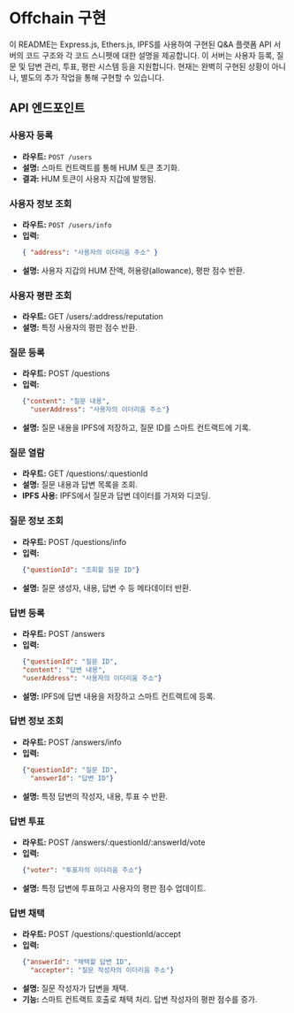 # Offchain 구현

이 README는 Express.js, Ethers.js, IPFS를 사용하여 구현된 Q&A 플랫폼 API 서버의 코드 구조와 각 코드 스니펫에 대한 설명을 제공합니다. 이 서버는 사용자 등록, 질문 및 답변 관리, 투표, 평판 시스템 등을 지원합니다. 현재는 완벽히 구현된 상황이 아니나, 별도의 추가 작업을 통해 구현할 수 있습니다.

## API 엔드포인트

### 사용자 등록
- **라우트:** `POST /users`
- **설명:** 스마트 컨트랙트를 통해 HUM 토큰 초기화.
- **결과:** HUM 토큰이 사용자 지갑에 발행됨.

### 사용자 정보 조회
- **라우트:** `POST /users/info`
- **입력:** 
  ```json
  { "address": "사용자의 이더리움 주소" }
- **설명:** 사용자 지갑의 HUM 잔액, 허용량(allowance), 평판 점수 반환.

### 사용자 평판 조회
- **라우트:** GET /users/:address/reputation
- **설명:** 특정 사용자의 평판 점수 반환.

### 질문 등록
- **라우트:** POST /questions
- **입력:**
  ```json
  {"content": "질문 내용",
    "userAddress": "사용자의 이더리움 주소"}
- **설명:** 질문 내용을 IPFS에 저장하고, 질문 ID를 스마트 컨트랙트에 기록.

### 질문 열람
- **라우트:** GET /questions/:questionId
- **설명:** 질문 내용과 답변 목록을 조회.
- **IPFS 사용:** IPFS에서 질문과 답변 데이터를 가져와 디코딩.


### 질문 정보 조회
- **라우트:** POST /questions/info
- **입력:**
  ```json
  {"questionId": "조회할 질문 ID"}
- **설명:** 질문 생성자, 내용, 답변 수 등 메타데이터 반환.

### 답변 등록
- **라우트:** POST /answers
- **입력:**
  ```json
  {"questionId": "질문 ID",
  "content": "답변 내용",
  "userAddress": "사용자의 이더리움 주소"}
- **설명:** IPFS에 답변 내용을 저장하고 스마트 컨트랙트에 등록.

### 답변 정보 조회
- **라우트:** POST /answers/info
- **입력:**
  ```json
  {"questionId": "질문 ID",
    "answerId": "답변 ID"}
- **설명:** 특정 답변의 작성자, 내용, 투표 수 반환.

### 답변 투표
- **라우트:** POST /answers/:questionId/:answerId/vote
- **입력:**
  ```json
  {"voter": "투표자의 이더리움 주소"}
- **설명:** 특정 답변에 투표하고 사용자의 평판 점수 업데이트.

### 답변 채택
- **라우트:** POST /questions/:questionId/accept
- **입력:**
  ```json
  {"answerId": "채택할 답변 ID",
    "accepter": "질문 작성자의 이더리움 주소"}
- **설명:** 질문 작성자가 답변을 채택.
- **기능:** 
스마트 컨트랙트 호출로 채택 처리.
답변 작성자의 평판 점수를 증가.
